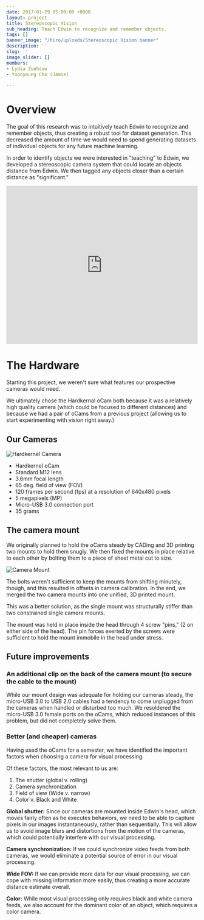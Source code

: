 ```yaml
---
date: 2017-01-29 05:00:00 +0000
layout: project
title: Stereoscopic Vision
sub_heading: Teach Edwin to recognize and remember objects.
tags: []
banner_image: "/hiro/uploads/Stereoscopic Vision banner"
description: ''
slug: ''
image_slider: []
members:
- Lydia Zuehsow
- Yoonyoung Cho (Jamie)

---
```

# Overview

The goal of this research was to intuitively teach Edwin to recognize and remember objects, thus creating a robust tool for dataset generation. This decreased the amount of time we would need to spend generating datasets of individual objects for any future machine learning.

In order to identify objects we were interested in "teaching" to Edwin, we developed a stereoscopic camera system that could locate an objects distance from Edwin. We then tagged any objects closer than a certain distance as "significant."

<iframe width="100%" height="415" src="https://www.youtube.com/embed/wFORJR2kNos" frameborder="0" allow="accelerometer; autoplay; encrypted-media; gyroscope; picture-in-picture" allowfullscreen></iframe>

# The Hardware

Starting this project, we weren't sure what features our prospective cameras would need.

We ultimately chose the Hardkernal oCam both because it was a relatively high quality camera (which could be focused to different distances) and because we had a pair of oCams from a previous project (allowing us to start experimenting  with vision right away.)

## Our Cameras

![Hardkernel Camera](/hiro/uploads/ocam.jpg "Hardkernel Camera")

* Hardkernel oCam
* Standard M12 lens
* 3.6mm focal length
* 65 deg. field of view (FOV)
* 120 frames per second (fps) at a resolution of 640x480 pixels
* 5 megapixels (MP)
* Micro-USB 3.0 connection port
* 35 grams

## The camera mount

We originally planned to hold the oCams steady by CADing and 3D printing two mounts to hold them snugly. We then fixed the mounts in place relative to each other by bolting them to a piece of sheet metal cut to size.

![Camera Mount](/hiro/uploads/oCam_Mount.png "Camera Mount")

The bolts weren't sufficient to keep the mounts from shifting minutely, though, and this resulted in offsets in camera calibration. In the end, we merged the two camera mounts into one unified, 3D printed mount.

This was a better solution, as the single mount was structurally stiffer than two constrained single camera mounts.

The mount was held in place inside the head through 4 screw "pins," (2 on either side of the head). The pin forces exerted by the screws were sufficient to hold the mount immobile in the head under stress.

## Future improvements

### An additional clip on the back of the camera mount (to secure the cable to the mount)

While our mount design was adequate for holding our cameras steady, the micro-USB 3.0 to USB 2.0 cables had a tendency to come unplugged from the cameras when handled or disturbed too much. We resoldered the micro-USB 3.0 female ports on the oCams, which reduced instances of this problem, but did not completely solve them.

### Better (and cheaper) cameras

Having used the oCams for a semester, we have identified the important factors when choosing a camera for visual processing.

Of these factors, the most relevant to us are:

1. The shutter (global v. rolling)
2. Camera synchronization
3. Field of view (Wide v. narrow)
4. Color v. Black and White

**Global shutter:** Since our cameras are mounted inside Edwin's head, which moves fairly often as he executes behaviors, we need to be able to capture pixels in our images instantaneously, rather than sequentially. This will allow us to avoid image blurs and distortions from the motion of the cameras, which could potentially interfere with our visual processing.

**Camera synchronization:** If we could synchronize video feeds from both cameras, we would eliminate a potential source of error in our visual processing.

**Wide FOV:** If we can provide more data for our visual processing, we can cope with missing information more easily, thus creating a more accurate distance estimate overall.

**Color:** While most visual processing only requires black and white camera feeds, we also account for the dominant color of an object, which requires a color camera.